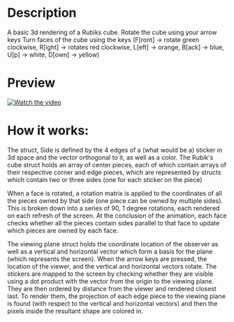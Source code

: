 # Description
A basic 3d rendering of a Rubiks cube.
Rotate the cube using your arrow keys
Turn faces of the cube using the keys (F[ront] -> rotate green clockwise, R[ight] -> rotates red clockwise, L[eft] -> orange, B[ack] -> blue, U[p] -> white, D[own] -> yellow)

# Preview
[![Watch the video](https://img.youtube.com/vi/aBywzsNVLMc/maxresdefault.jpg)](https://youtu.be/aBywzsNVLMc)

# How it works:
The struct, Side is defined by the 4 edges of a (what would be a) sticker in 3d space and the vector orthogonal to it, as well as a color.
The Rubik's cube struct holds an array of center pieces, each of which contain arrays of their respective corner and edge pieces, which are represented by structs which contain two or three sides (one for each sticker on the piece)

When a face is rotated, a rotation matrix is applied to the coordinates of all the pieces owned by that side (one piece can be owned by multiple sides). This is broken down into a series of 90, 1 degree rotations, each rendered on each refresh of the screen. At the conclusion of the animation, each face checks whether all the pieces contain sides parallel to that face to update which pieces are owned by each face.

The viewing plane struct holds the coordinate location of the observer as well as a vertical and horizontal vector which form a basis for the plane (which represents the screen). When the arrow keys are pressed, the location of the viewer, and the vertical and horizontal vectors rotate.
The stickers are mapped to the screen by checking whether they are visible using a dot product with the vector from the origin to the viewing plane. They are then ordered by distance from the viewer and rendered closest last. To render them, the projection of each edge piece to the viewing plane is found (with respect to the vertical and horizontal vectors) and then the pixels inside the resultant shape are colored in.

